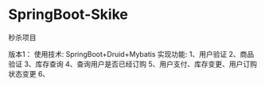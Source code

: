 # SpringBoot-Skike
秒杀项目

版本1：
  使用技术: SpringBoot+Druid+Mybatis
  实现功能: 
        1、用户验证
        2、商品验证
        3、库存查询
        4、查询用户是否已经订购
        5、用户支付、库存变更、用户订购状态变更
        6、
